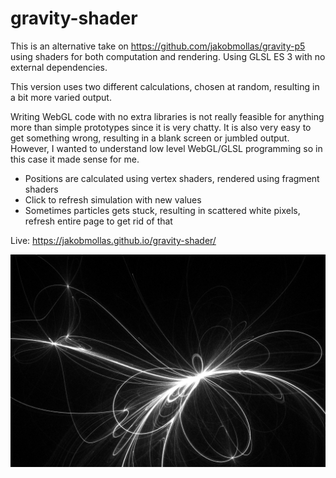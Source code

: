 # gravity-shader

This is an alternative take on https://github.com/jakobmollas/gravity-p5 using shaders for both computation and rendering. Using GLSL ES 3 with no external dependencies.

This version uses two different calculations, chosen at random, resulting in a bit more varied output.

Writing WebGL code with no extra libraries is not really feasible for anything more than simple prototypes since it is very chatty. It is also very easy to get something wrong, resulting in a blank screen or jumbled output. However, I wanted to understand low level WebGL/GLSL programming so in this case it made sense for me.

- Positions are calculated using vertex shaders, rendered using fragment shaders
- Click to refresh simulation with new values
- Sometimes particles gets stuck, resulting in scattered white pixels, refresh entire page to get rid of that

Live: https://jakobmollas.github.io/gravity-shader/

![screenshot](screenshot.png "Screenshot")
